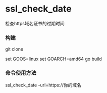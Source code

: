 # ssl_check_date
检查https域名证书的过期时间

### 构建
git clone 

set GOOS=linux
set GOARCH=amd64
go build 

### 命令使用方法
ssl_check_date -url=https://你的域名
